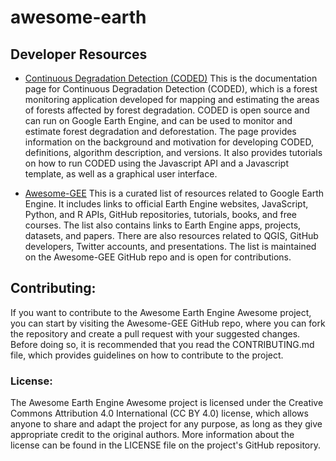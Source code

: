 # awesome-earth


## Developer Resources 

- [Continuous Degradation Detection (CODED)](https://coded.readthedocs.io/en/latest/#continuous-degradation-detection-coded)
This is the documentation page for Continuous Degradation Detection (CODED), which is a forest monitoring application developed for mapping and estimating the areas of forests affected by forest degradation. CODED is open source and can run on Google Earth Engine, and can be used to monitor and estimate forest degradation and deforestation. The page provides information on the background and motivation for developing CODED, definitions, algorithm description, and versions. It also provides tutorials on how to run CODED using the Javascript API and a Javascript template, as well as a graphical user interface.



- [Awesome-GEE](https://github.com/opengeos/Awesome-GEE) This is a curated list of resources related to Google Earth Engine. It includes links to official Earth Engine websites, JavaScript, Python, and R APIs, GitHub repositories, tutorials, books, and free courses. The list also contains links to Earth Engine apps, projects, datasets, and papers. There are also resources related to QGIS, GitHub developers, Twitter accounts, and presentations. The list is maintained on the Awesome-GEE GitHub repo and is open for contributions.

## Contributing:
If you want to contribute to the Awesome Earth Engine Awesome project, you can start by visiting the Awesome-GEE GitHub repo, where you can fork the repository and create a pull request with your suggested changes. Before doing so, it is recommended that you read the CONTRIBUTING.md file, which provides guidelines on how to contribute to the project.

### License:
The Awesome Earth Engine Awesome project is licensed under the Creative Commons Attribution 4.0 International (CC BY 4.0) license, which allows anyone to share and adapt the project for any purpose, as long as they give appropriate credit to the original authors. More information about the license can be found in the LICENSE file on the project's GitHub repository.
